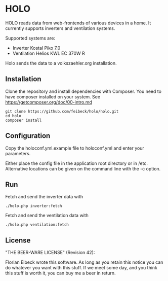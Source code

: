 # HOLO

HOLO reads data from web-frontends of various devices in a home. It currently
supports inverters and ventilation systems.

Supported systems are:

* Inverter Kostal Piko 7.0
* Ventilation Helios KWL EC 370W R

Holo sends the data to a volkszaehler.org installation.

## Installation

Clone the repository and install dependencies with Composer. You need to have composer installed on your system. See https://getcomposer.org/doc/00-intro.md

    git clone https://github.com/feibeck/holo/holo.git
    cd holo
    composer install

## Configuration

Copy the holoconf.yml.example file to holoconf.yml and enter your parameters.

Either place the config file in the application root directory or in /etc. 
Alternative locations can be given on the command line with the -c option.

## Run

Fetch and send the inverter data with
    
    ./holo.php inverter:fetch

Fetch and send the ventilation data with

    ./holo.php ventilation:fetch

## License

"THE BEER-WARE LICENSE" (Revision 42):

Florian Eibeck wrote this software. As long as you retain this notice you
can do whatever you want with this stuff. If we meet some day, and you think
this stuff is worth it, you can buy me a beer in return.
